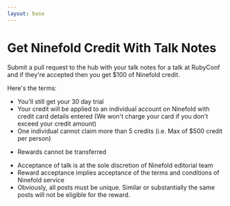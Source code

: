 ```yaml
---
layout: base
---
```


# Get Ninefold Credit With Talk Notes

Submit a pull request to the hub with your talk notes for a talk at RubyConf and
if they're accepted then you get $100 of Ninefold credit.

Here's the terms:   


 - You'll still get your 30 day trial
 - Your credit will be applied to an individual account on Ninefold with
    credit card details entered (We won't charge your card if you don't exceed
    your credit amount)
 - One individual cannot claim more than 5 credits (i.e. Max of $500 credit per person)
*   Rewards cannot be transferred
 -    Acceptance of talk is at the sole discretion of Ninefold editorial team
 -    Reward acceptance implies acceptance of the terms and conditions of Ninefold service
 - Obviously, all posts must be unique.  Similar or substantially the same posts will not be eligible for the reward.
